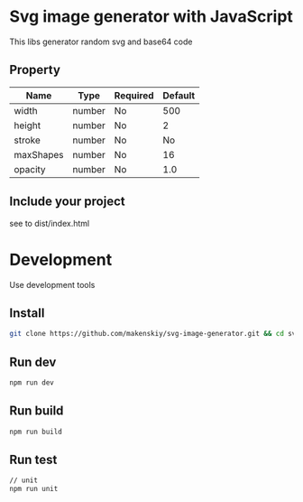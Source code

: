
# Svg image generator with JavaScript
This libs generator random svg and base64 code

## Property
      
| Name  | Type | Required | Default |
| ------------- | ------------- | ------------- | ------------- |
| width  | number  | No | 500 |
| height  | number  | No | 2 |
| stroke  | number  | No | No |
| maxShapes  | number  | No | 16 |
| opacity  | number  | No  | 1.0 |

## Include your project
see to dist/index.html

# Development

Use development tools

## Install

```bash
git clone https://github.com/makenskiy/svg-image-generator.git && cd svg-image-generator && npm i
```

## Run dev
```bash
npm run dev
```

## Run build
```bash
npm run build
```

## Run test
```bash
// unit
npm run unit
```
